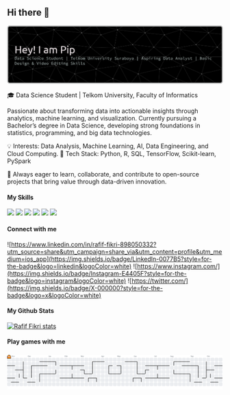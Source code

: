 ## Hi there 👋


![rafifkri](img/github-header-banner.png)

🎓 Data Science Student | Telkom University, Faculty of Informatics

Passionate about transforming data into actionable insights through analytics, machine learning, and visualization.
Currently pursuing a Bachelor’s degree in Data Science, developing strong foundations in statistics, programming, and big data technologies.

💡 Interests: Data Analysis, Machine Learning, AI, Data Engineering, and Cloud Computing.
🧰 Tech Stack: Python, R, SQL, TensorFlow, Scikit-learn, PySpark

🚀 Always eager to learn, collaborate, and contribute to open-source projects that bring value through data-driven innovation.

#### My Skills
<p align="left">
  <img src="https://img.shields.io/badge/Python-FFD43B?style=for-the-badge&logo=python&logoColor=blue" />
  <img src="https://img.shields.io/badge/scikit_learn-F7931E?style=for-the-badge&logo=scikit-learn&logoColor=white" />
  <img src="https://img.shields.io/badge/Numpy-777BB4?style=for-the-badge&logo=numpy&logoColor=white" />
  <img src="https://img.shields.io/badge/Canva-%2300C4CC.svg?&style=for-the-badge&logo=Canva&logoColor=white" />
  <img src="https://img.shields.io/badge/Figma-F24E1E?style=for-the-badge&logo=figma&logoColor=white" />
  <img src="https://img.shields.io/badge/ChatGPT-74aa9c?style=for-the-badge&logo=openai&logoColor=white" />
</p>



#### Connect with me
![https://www.linkedin.com/in/rafif-fikri-898050332?utm_source=share&utm_campaign=share_via&utm_content=profile&utm_medium=ios_app](https://img.shields.io/badge/LinkedIn-0077B5?style=for-the-badge&logo=linkedin&logoColor=white) ![https://www.instagram.com/](https://img.shields.io/badge/Instagram-E4405F?style=for-the-badge&logo=instagram&logoColor=white) ![https://twitter.com/](https://img.shields.io/badge/X-000000?style=for-the-badge&logo=x&logoColor=white)

#### My Github Stats
[![Rafif Fikri stats](https://github-readme-stats.vercel.app/api?username=rafifkri&show_icons=true&theme=radical)](https://github.com/anuraghazra/github-readme-stats)

#### Play games with me

###

<picture>
  <source media="(prefers-color-scheme: dark)" srcset="https://raw.githubusercontent.com/rafifkri/rafifkri/output/pacman-contribution-graph-dark.svg">
  <source media="(prefers-color-scheme: light)" srcset="https://raw.githubusercontent.com/rafifkri/rafifkri/output/pacman-contribution-graph.svg">
  <img alt="pacman contribution graph" src="https://raw.githubusercontent.com/rafifkri/rafifkri/output/pacman-contribution-graph.svg">
</picture>

###







 


